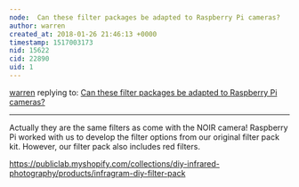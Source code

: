 ```yaml
---
node:  Can these filter packages be adapted to Raspberry Pi cameras?
author: warren
created_at: 2018-01-26 21:46:13 +0000
timestamp: 1517003173
nid: 15622
cid: 22890
uid: 1
---
```




[warren](../profile/warren) replying to: [ Can these filter packages be adapted to Raspberry Pi cameras?](../notes/sjmanosalvas/01-26-2018/can-these-filter-packages-be-adapted-to-raspberry-pi-cameras)

----
Actually they are the same filters as come with the NOIR camera! Raspberry Pi worked with us to develop the filter options from our original filter pack kit. However, our filter pack also includes red filters. 

https://publiclab.myshopify.com/collections/diy-infrared-photography/products/infragram-diy-filter-pack